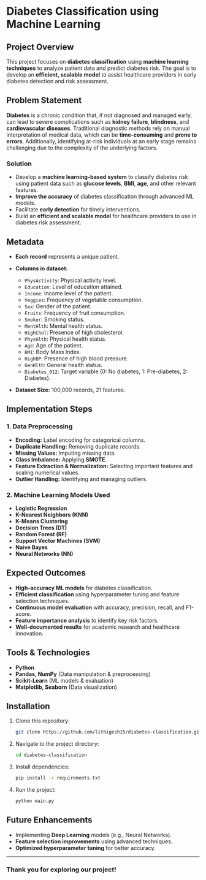 # Diabetes Classification using Machine Learning

## Project Overview

This project focuses on **diabetes classification** using **machine learning techniques** to analyze patient data and predict diabetes risk. The goal is to develop an **efficient, scalable model** to assist healthcare providers in early diabetes detection and risk assessment.

## Problem Statement

**Diabetes** is a chronic condition that, if not diagnosed and managed early, can lead to severe complications such as **kidney failure**, **blindness**, and **cardiovascular diseases**. Traditional diagnostic methods rely on manual interpretation of medical data, which can be **time-consuming** and **prone to errors**. Additionally, identifying at-risk individuals at an early stage remains challenging due to the complexity of the underlying factors.

### Solution

* Develop a **machine learning-based system** to classify diabetes risk using patient data such as **glucose levels**, **BMI**, **age**, and other relevant features.
* **Improve the accuracy** of diabetes classification through advanced ML models.
* Facilitate **early detection** for timely interventions.
* Build an **efficient and scalable model** for healthcare providers to use in diabetes risk assessment.

## Metadata

* **Each record** represents a unique patient.
* **Columns in dataset:**

  * `PhysActivity`: Physical activity level.
  * `Education`: Level of education attained.
  * `Income`: Income level of the patient.
  * `Veggies`: Frequency of vegetable consumption.
  * `Sex`: Gender of the patient.
  * `Fruits`: Frequency of fruit consumption.
  * `Smoker`: Smoking status.
  * `MentHlth`: Mental health status.
  * `HighChol`: Presence of high cholesterol.
  * `PhysHlth`: Physical health status.
  * `Age`: Age of the patient.
  * `BMI`: Body Mass Index.
  * `HighBP`: Presence of high blood pressure.
  * `GenHlth`: General health status.
  * `Diabetes_012`: Target variable (0: No diabetes, 1: Pre-diabetes, 2: Diabetes).
* **Dataset Size:** 100,000 records, 21 features.

## Implementation Steps

### 1. Data Preprocessing

* **Encoding:** Label encoding for categorical columns.
* **Duplicate Handling:** Removing duplicate records.
* **Missing Values:** Imputing missing data.
* **Class Imbalance:** Applying **SMOTE**.
* **Feature Extraction & Normalization:** Selecting important features and scaling numerical values.
* **Outlier Handling:** Identifying and managing outliers.

### 2. Machine Learning Models Used

* **Logistic Regression**
* **K-Nearest Neighbors (KNN)**
* **K-Means Clustering**
* **Decision Trees (DT)**
* **Random Forest (RF)**
* **Support Vector Machines (SVM)**
* **Naive Bayes**
* **Neural Networks (NN)**

## Expected Outcomes

* **High-accuracy ML models** for diabetes classification.
* **Efficient classification** using hyperparameter tuning and feature selection techniques.
* **Continuous model evaluation** with accuracy, precision, recall, and F1-score.
* **Feature importance analysis** to identify key risk factors.
* **Well-documented results** for academic research and healthcare innovation.

## Tools & Technologies

* **Python**
* **Pandas, NumPy** (Data manipulation & preprocessing)
* **Scikit-Learn** (ML models & evaluation)
* **Matplotlib, Seaborn** (Data visualization)

## Installation

1. Clone this repository:

   ```bash
   git clone https://github.com/lithigesh15/diabetes-classification.git
   ```
2. Navigate to the project directory:

   ```bash
   cd diabetes-classification
   ```
3. Install dependencies:

   ```bash
   pip install -r requirements.txt
   ```
4. Run the project:

   ```bash
   python main.py
   ```

## Future Enhancements

* Implementing **Deep Learning** models (e.g., Neural Networks).
* **Feature selection improvements** using advanced techniques.
* **Optimized hyperparameter tuning** for better accuracy.

---

### Thank you for exploring our project!

